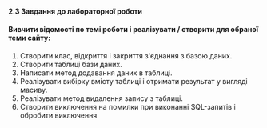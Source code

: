 #### 2.3 Завдання до лабораторної роботи
#### Вивчити відомості по темі роботи і реалізувати / створити для обраної теми сайту:
   1. Створити клас, відкриття і закриття з'єднання з базою даних.
   2. Створити таблиці бази даних.
   3. Написати метод додавання даних в таблиці.
   4. Реалізувати вибірку вмісту таблиці і отримати результат у вигляді масиву.
   5. Реалізувати метод видалення запису з таблиці.
   6. Створити виключення на помилки при виконанні SQL-запитів і обробити виключення